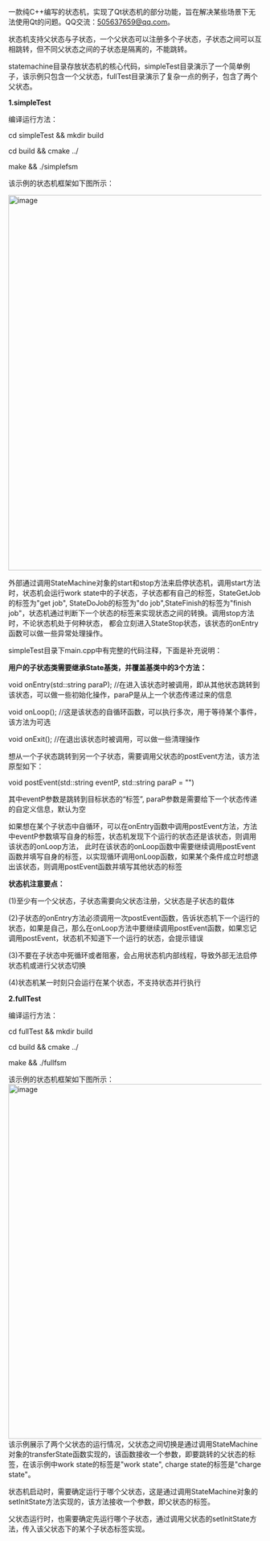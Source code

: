 一款纯C++编写的状态机，实现了Qt状态机的部分功能，旨在解决某些场景下无法使用Qt的问题。QQ交流：505637659@qq.com。

状态机支持父状态与子状态，一个父状态可以注册多个子状态，子状态之间可以互相跳转，但不同父状态之间的子状态是隔离的，不能跳转。

statemachine目录存放状态机的核心代码，simpleTest目录演示了一个简单例子，该示例只包含一个父状态，fullTest目录演示了复杂一点的例子，包含了两个父状态。

**1.simpleTest**

编译运行方法：

 cd simpleTest && mkdir build

 cd build && cmake ../

 make && ./simplefsm
 
 该示例的状态机框架如下图所示：

 <img width="1510" height="745" alt="image" src="https://github.com/user-attachments/assets/55c7f3fc-9023-4b85-8ec1-80eb8b2e2052" />

外部通过调用StateMachine对象的start和stop方法来启停状态机，调用start方法时，状态机会运行work state中的子状态，子状态都有自己的标签，StateGetJob的标签为"get job",
StateDoJob的标签为"do job",StateFinish的标签为"finish job"，状态机通过判断下一个状态的标签来实现状态之间的转换。调用stop方法时，不论状态机处于何种状态，
都会立刻进入StateStop状态，该状态的onEntry函数可以做一些异常处理操作。

simpleTest目录下main.cpp中有完整的代码注释，下面是补充说明：

**用户的子状态类需要继承State基类，并覆盖基类中的3个方法：**

void onEntry(std::string paraP);  //在进入该状态时被调用，即从其他状态跳转到该状态，可以做一些初始化操作，paraP是从上一个状态传递过来的信息

void onLoop();                    //这是该状态的自循环函数，可以执行多次，用于等待某个事件，该方法为可选

void onExit();                    //在退出该状态时被调用，可以做一些清理操作

想从一个子状态跳转到另一个子状态，需要调用父状态的postEvent方法，该方法原型如下：

void postEvent(std::string eventP, std::string paraP = "")

其中eventP参数是跳转到目标状态的“标签”, paraP参数是需要给下一个状态传递的自定义信息，默认为空

如果想在某个子状态中自循环，可以在onEntry函数中调用postEvent方法，方法中eventP参数填写自身的标签，状态机发现下个运行的状态还是该状态，则调用该状态的onLoop方法，
此时在该状态的onLoop函数中需要继续调用postEvent函数并填写自身的标签，以实现循环调用onLoop函数，如果某个条件成立时想退出该状态，则调用postEvent函数并填写其他状态的标签

**状态机注意要点：**

(1)至少有一个父状态，子状态需要向父状态注册，父状态是子状态的载体

(2)子状态的onEntry方法必须调用一次postEvent函数，告诉状态机下一个运行的状态，如果是自己，那么在onLoop方法中要继续调用postEvent函数，如果忘记调用postEvent，状态机不知道下一个运行的状态，会提示错误

(3)不要在子状态中死循环或者阻塞，会占用状态机内部线程，导致外部无法启停状态机或进行父状态切换

(4)状态机某一时刻只会运行在某个状态，不支持状态并行执行

**2.fullTest**

编译运行方法：

 cd fullTest && mkdir build

 cd build && cmake ../

 make && ./fullfsm
 
 该示例的状态机框架如下图所示：
 <img width="1505" height="704" alt="image" src="https://github.com/user-attachments/assets/cbb3c58f-9ee6-4940-88ea-2117ca364be9" />
 该示例展示了两个父状态的运行情况，父状态之间切换是通过调用StateMachine对象的transferState函数实现的，该函数接收一个参数，即要跳转的父状态的标签，在该示例中work state的标签是"work state",
 charge state的标签是"charge state"。

 状态机启动时，需要确定运行于哪个父状态，这是通过调用StateMachine对象的setInitState方法实现的，该方法接收一个参数，即父状态的标签。
 
 父状态运行时，也需要确定先运行哪个子状态，通过调用父状态的setInitState方法，传入该父状态下的某个子状态标签实现。


